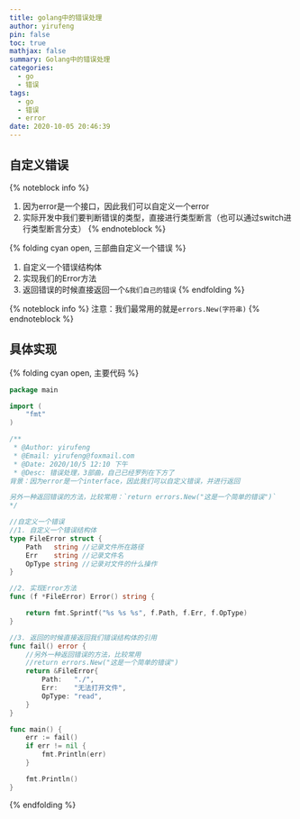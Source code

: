 ```yaml
---
title: golang中的错误处理
author: yirufeng
pin: false
toc: true
mathjax: false
summary: Golang中的错误处理
categories:
  - go
  - 错误
tags:
  - go
  - 错误
  - error
date: 2020-10-05 20:46:39
---
```


## 自定义错误
{% noteblock info %}

1. 因为error是一个接口，因此我们可以自定义一个error
2. 实际开发中我们要判断错误的类型，直接进行类型断言（也可以通过switch进行类型断言分支）
{% endnoteblock %}

{% folding cyan open,  三部曲自定义一个错误 %}
1. 自定义一个错误结构体
2. 实现我们的Error方法
3. 返回错误的时候直接返回一个`&我们自己的错误`
{% endfolding %}

{% noteblock info %}
注意：我们最常用的就是`errors.New(字符串)`
{% endnoteblock %}

<!-- more -->

## 具体实现

{% folding cyan open,  主要代码 %}
```go
package main

import (
	"fmt"
)

/**
 * @Author: yirufeng
 * @Email: yirufeng@foxmail.com
 * @Date: 2020/10/5 12:10 下午
 * @Desc: 错误处理，3部曲，自己已经罗列在下方了
背景：因为error是一个interface，因此我们可以自定义错误，并进行返回

另外一种返回错误的方法，比较常用：`return errors.New("这是一个简单的错误")`
*/

//自定义一个错误
//1. 自定义一个错误结构体
type FileError struct {
	Path   string //记录文件所在路径
	Err    string //记录文件名
	OpType string //记录对文件的什么操作
}

//2. 实现Error方法
func (f *FileError) Error() string {

	return fmt.Sprintf("%s %s %s", f.Path, f.Err, f.OpType)
}

//3. 返回的时候直接返回我们错误结构体的引用
func fail() error {
	//另外一种返回错误的方法，比较常用
	//return errors.New("这是一个简单的错误")
	return &FileError{
		Path:   "./",
		Err:    "无法打开文件",
		OpType: "read",
	}
}

func main() {
	err := fail()
	if err != nil {
		fmt.Println(err)
	}

	fmt.Println()
}
```
{% endfolding %}
